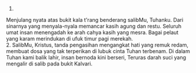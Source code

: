 1.
Menjulang nyata atas bukit kala
t'rang benderang salibMu, Tuhanku.
Dari sinarnya yang menyala-nyala
memancar kasih agung dan restu.
Seluruh umat insan menengadah
ke arah cahya kasih yang mesra.
Bagai pelaut yang karam merindukan
di ufuk timur pagi merekah.
<br>
2.
SalibMu, Kristus, tanda pengasihan
mengangkat hati yang remuk redam,
membuat dosa yang tak terperikan
di lubuk cinta Tuhan terbenam.
Di dalam Tuhan kami balik lahir,
insan bernoda kini berseri,
Teruras darah suci yang mengalir
di salib pada bukit Kalvari.